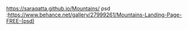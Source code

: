 https://saraqatta.github.io/Mountains/
psd :https://www.behance.net/gallery/27999261/Mountains-Landing-Page-FREE-(psd)
